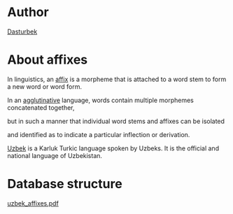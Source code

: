 # Author
[Dasturbek](https://github.com/ddasturbek)

# About affixes
In linguistics, an [affix](https://en.wikipedia.org/wiki/Affix) is a morpheme that is attached to a word stem to form a new word or word form.

In an [agglutinative](https://en.wikipedia.org/wiki/Agglutinative_language) language, words contain multiple morphemes concatenated together,

but in such a manner that individual word stems and affixes can be isolated

and identified as to indicate a particular inflection or derivation.

[Uzbek](https://en.wikipedia.org/wiki/Uzbek_language) is a Karluk Turkic language spoken by Uzbeks. It is the official and national language of Uzbekistan.

# Database structure
[uzbek_affixes.pdf](https://github.com/user-attachments/files/17532037/uzbek_affixes.pdf)
